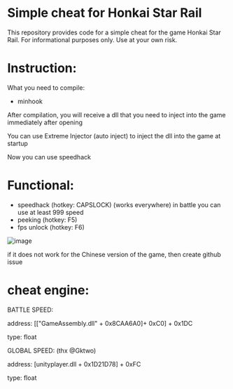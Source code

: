 # Simple cheat for Honkai Star Rail
This repository provides code for a simple cheat for the game Honkai Star Rail. For informational purposes only. Use at your own risk.

# Instruction:
What you need to compile:
- minhook

After compilation, you will receive a dll that you need to inject into the game immediately after opening

You can use Extreme Injector (auto inject) to inject the dll into the game at startup

Now you can use speedhack

# Functional:
- speedhack (hotkey: CAPSLOCK) (works everywhere) in battle you can use at least 999 speed
- peeking (hotkey: F5)
- fps unlock (hotkey: F6)

![image](https://user-images.githubusercontent.com/113752393/235335594-638626bf-b598-4c60-ab05-852968dfe0a3.png)

if it does not work for the Chinese version of the game, then create github issue

# cheat engine:
BATTLE SPEED:

address: [["GameAssembly.dll" + 0x8CAA6A0]+ 0xC0] + 0x1DC

type: float

GLOBAL SPEED: (thx @Gktwo)

address: [unityplayer.dll + 0x1D21D78] + 0xFC

type: float

